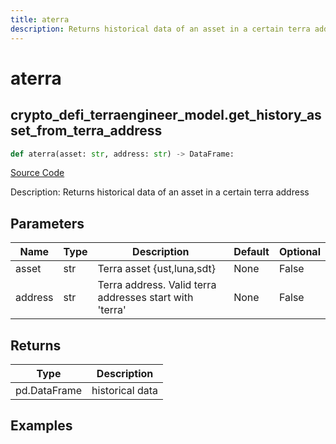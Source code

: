 ```yaml
---
title: aterra
description: Returns historical data of an asset in a certain terra address
---
```

# aterra

## crypto_defi_terraengineer_model.get_history_asset_from_terra_address

```python
def aterra(asset: str, address: str) -> DataFrame:
```
[Source Code](https://github.com/OpenBB-finance/OpenBBTerminal/tree/main/openbb_terminal/cryptocurrency/defi/terraengineer_model.py#L18)

Description: Returns historical data of an asset in a certain terra address

## Parameters

| Name | Type | Description | Default | Optional |
| ---- | ---- | ----------- | ------- | -------- |
| asset | str | Terra asset {ust,luna,sdt} | None | False |
| address | str | Terra address. Valid terra addresses start with 'terra' | None | False |

## Returns

| Type | Description |
| ---- | ----------- |
| pd.DataFrame | historical data |

## Examples

